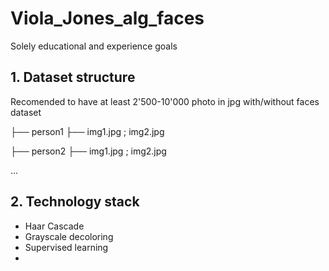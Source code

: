 # Viola_Jones_alg_faces
Solely educational and experience goals





## 1. Dataset structure
Recomended to have at least 2'500-10'000 photo in jpg with/without faces
dataset

├── person1 ├── img1.jpg ; img2.jpg

├── person2 ├── img1.jpg ; img2.jpg

...

## 2. Technology stack
- Haar Cascade
- Grayscale decoloring
- Supervised learning
-
